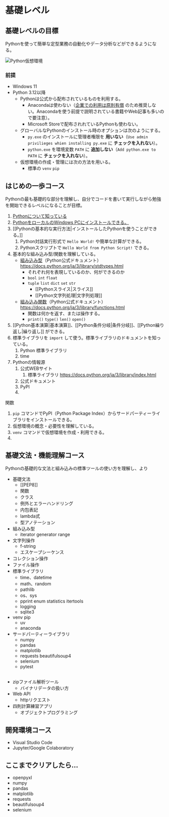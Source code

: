 # 基礎レベル
## 基礎レベルの目標

Pythonを使って簡単な定型業務の自動化やデータ分析などができるようになる。  

![Python仮想環境](Python仮想環境.md##基本的な仮想環境の作成・管理方法)
### 前提

- Windows 11
- Python 3.12以降
    - Pythonは公式から配布されているものを利用する。
        - Anacondaは使わない（[企業での利用は原則有償](https://legal.anaconda.com/policies/en?name=terms-of-service#terms-of-service:~:text=2.1%20Organizational%20Use.) のため推奨しない。Anacondaを使う前提で説明されている書籍やWeb記事も多いので要注意）。
        - Microsoft Storeで配布されれているPythonも使わない。
    - グローバルなPythonのインストール時のオプションは次のようにする。
        - `py.exe` のインストールに管理者権限を **用いない**（`Use admin privilieges whien installing py.exe` に **チェックを入れない**）。
        - `python.exe` を環境変数 `PATH` に **追加しない**（`Add python.exe to PATH` に **チェックを入れない**）。
    - 仮想環境の作成・管理には次の方法を用いる。
        - 標準の `venv` `pip`

## はじめの一歩コース

Pythonの最も基礎的な部分を理解し、自分でコードを書いて実行しながら勉強を開始できるレベルになることが目標。

1. [Pythonについて知っている](プログラミング言語Pythonの紹介.md)
2. [PythonをローカルのWindows PCにインストールできる。](PythonをWindowsPCにインストールする.md)
3. [[Pythonの基本的な実行方法|インストールしたPythonを使うことができる。]]
    1. Python対話実行形式で `Hello World!` や簡単な計算ができる。
    2. Pythonスクリプトで `Hello World from Python Script!` できる。
4. 基本的な組み込み型/関数を理解している。
    - [組み込み型](Python組み込み型.md)（Python公式ドキュメント） https://docs.python.org/ja/3/library/stdtypes.html
        - それぞれ何を表現しているのか、何ができるのか
        - `bool` `int` `float`
        - `tuple` `list` `dict` `set` `str`
            - [[Pythonスライス|スライス]]
            - [[Python文字列処理|文字列処理]]
    - [組み込み関数](Python組み込みの関数.md)（Python公式ドキュメント） https://docs.python.org/ja/3/library/functions.html
        - 関数は何かを返す、または操作する。
        - `print()` `type()` `len()` `open()`
5. [[Python基本演算|基本演算]]、[[Python条件分岐|条件分岐]]、[[Python繰り返し|繰り返し]] ができる。
6. 標準ライブラリを `import` して使う。標準ライブラリのドキュメントを知っている。
    1. Python 標準ライブラリ
    2. time
7. Pythonの情報源
    1. 公式WEBサイト
        1. 標準ライブラリ https://docs.python.org/ja/3/library/index.html
    2. 公式ドキュメント
    3. PyPI
    4. 

関数

1. `pip` コマンドでPyPI（Python Package Index）からサードパーティーライブラリをインストールできる。
2. 仮想環境の概念・必要性を理解している。
3. `venv` コマンドで仮想環境を作成・利用できる。
4. 

## 基礎文法・機能理解コース

Pythonの基礎的な文法と組み込みの標準ツールの使い方を理解し、より

- 基礎文法
    - [[PEP8]]
    - 関数
    - クラス
    - 例外とエラーハンドリング
    - 内包表記
    - lambda式
    - 型アノテーション
- 組み込み型
    - iterator generator range
- 文字列操作
    - f-string
    - エスケープシーケンス
- コレクション操作
- ファイル操作
- 標準ライブラリ
    - time、datetime
    - math、random
    - pathlib
    - os、sys
    - pprint enum statistics itertools 
    - logging
    - sqlite3
- venv pip
    - uv
    - anaconda
- サードパーティーライブラリ
    - numpy
    - pandas
    - matplotlib
    - requests beautifulsoup4
    - selenium
    - pytest



## 


- zipファイル解析ツール
    - バイナリデータの扱い方
- Web API
    - httpリクエスト
- 四則計算練習アプリ
    - オブジェクトプログラミング

## 開発環境コース

- Visual Studio Code
- Jupyter/Google Colaboratory


## ここまでクリアしたら…

- openpyxl
- numpy
- pandas
- matplotlib
- requests
- beautifulsoup4
- selenium

